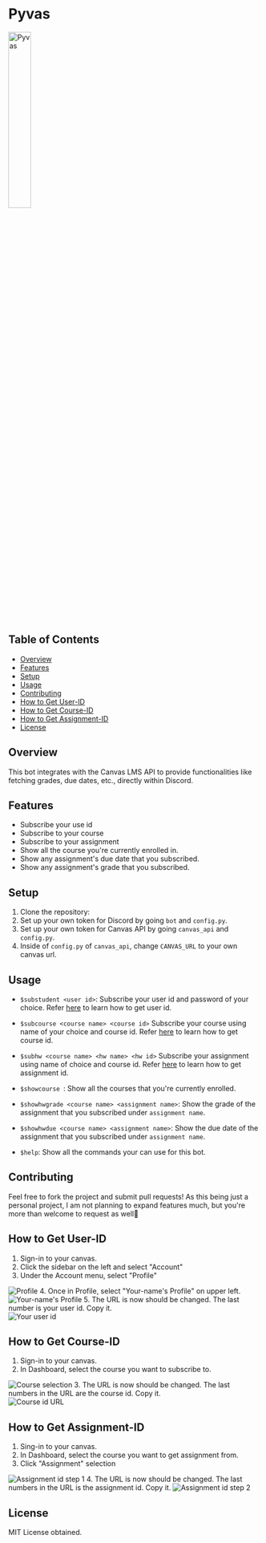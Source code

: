 # Pyvas
<img src="imgs/pyvas_discord.png" alt="Pyvas" style="width: 30%; height: auto;">

## Table of Contents
- [Overview](#overview)
- [Features](#features)
- [Setup](#setup)
- [Usage](#usage)
- [Contributing](#contributing)
- [How to Get User-ID](#user-id)
- [How to Get Course-ID](#course-id)
- [How to Get Assignment-ID](#assignment-id)
- [License](#license)

## Overview
<a name="overview"></a>
This bot integrates with the Canvas LMS API to provide functionalities like fetching grades, 
due dates, etc., directly within Discord.

## Features
<a name="features"></a>
- Subscribe your use id 
- Subscribe to your course 
- Subscribe to your assignment
- Show all the course you're currently enrolled in.
- Show any assignment's due date that you subscribed. 
- Show any assignment's grade that you subscribed.

## Setup
<a name="setup"></a>
1. Clone the repository:
2. Set up your own token for Discord by going `bot` and `config.py`.
3. Set up your own token for Canvas API by going `canvas_api` and `config.py`.
4. Inside of `config.py` of `canvas_api`, change `CANVAS_URL` to your own canvas url.

## Usage
<a name="usage"></a>
- `$substudent <user id>`: Subscribe your user id and password of your choice. Refer [here](#user-id) to learn how to get user id.


- `$subcourse <course name> <course id>` Subscribe your course using name of your choice and course id. Refer [here](#course-id) to learn how to get course id.


- `$subhw <course name> <hw name> <hw id>` Subscribe  your assignment using name of choice and course id. Refer [here](#assignment-id) to learn how to get assignment id.


- `$showcourse `: Show all the courses that you're currently enrolled.


- `$showhwgrade <course name> <assignment name>`: Show the grade of the assignment that you subscribed under `assignment name`.


- `$showhwdue <course name> <assignment name>`: Show the due date of the assignment that you subscribed under `assignment name`.


- `$help`: Show all the commands your can use for this bot.
## Contributing
<a name="contributing"></a>
Feel free to fork the project and submit pull requests! As this being just a personal project, I am not planning to expand features 
much, but you're more than welcome to request as well💯

## How to Get User-ID
<a name="user-id"></a>
1. Sign-in to your canvas.
2. Click the sidebar on the left and select "Account"
3. Under the Account menu, select "Profile"<br>
<img src="imgs/user_id_step_1.png" alt="Profile">
4. Once in Profile, select "Your-name's Profile" on upper left. <br>
<img src="imgs/user_id_step2.png" alt="Your-name's Profile">
5. The URL is now should be changed. The last number is your user id. Copy it. <br>
<img src="imgs/user_id_step3.png" alt="Your user id">

## How to Get Course-ID
<a name="course-id"></a>
1. Sign-in to your canvas. 
2. In Dashboard, select the course you want to subscribe to. <br>
<img src="imgs/course_id_step1.png" alt="Course selection">
3. The URL is now should be changed. The last numbers in the URL are the course id. Copy it. <br>
<img src="imgs/course_id_step2.png" alt="Course id URL">

## How to Get Assignment-ID
<a name="assignment-id"></a>
1. Sing-in to your canvas.
2. In Dashboard, select the course you want to get assignment from.
3. Click "Assignment" selection<br>
<img src="imgs/assignment_step_1.png" alt="Assignment id step 1">
4. The URL is now should be changed. The last numbers in the URL is the assignment id. Copy it.
<img src="imgs/assignment_id_step2.png" alt="Assignment id step 2">

## License 
<a name="license"></a>
MIT License obtained. 
